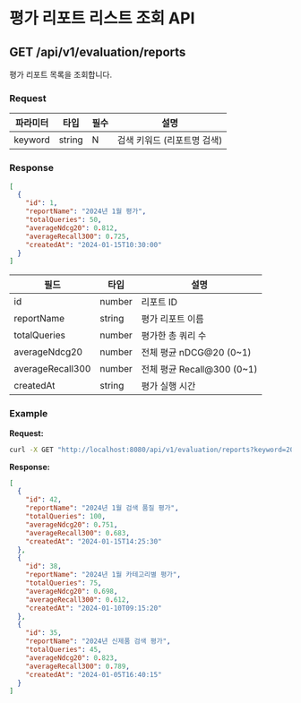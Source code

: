 # 평가 리포트 리스트 조회 API

## GET /api/v1/evaluation/reports

평가 리포트 목록을 조회합니다.

### Request

| 파라미터 | 타입 | 필수 | 설명 |
|---------|------|-----|------|
| keyword | string | N | 검색 키워드 (리포트명 검색) |

### Response

```json
[
  {
    "id": 1,
    "reportName": "2024년 1월 평가",
    "totalQueries": 50,
    "averageNdcg20": 0.812,
    "averageRecall300": 0.725,
    "createdAt": "2024-01-15T10:30:00"
  }
]
```

| 필드 | 타입 | 설명 |
|-----|------|------|
| id | number | 리포트 ID |
| reportName | string | 평가 리포트 이름 |
| totalQueries | number | 평가한 총 쿼리 수 |
| averageNdcg20 | number | 전체 평균 nDCG@20 (0~1) |
| averageRecall300 | number | 전체 평균 Recall@300 (0~1) |
| createdAt | string | 평가 실행 시간 |

### Example

**Request:**
```bash
curl -X GET "http://localhost:8080/api/v1/evaluation/reports?keyword=2024"
```

**Response:**
```json
[
  {
    "id": 42,
    "reportName": "2024년 1월 검색 품질 평가",
    "totalQueries": 100,
    "averageNdcg20": 0.751,
    "averageRecall300": 0.683,
    "createdAt": "2024-01-15T14:25:30"
  },
  {
    "id": 38,
    "reportName": "2024년 1월 카테고리별 평가",
    "totalQueries": 75,
    "averageNdcg20": 0.698,
    "averageRecall300": 0.612,
    "createdAt": "2024-01-10T09:15:20"
  },
  {
    "id": 35,
    "reportName": "2024년 신제품 검색 평가",
    "totalQueries": 45,
    "averageNdcg20": 0.823,
    "averageRecall300": 0.789,
    "createdAt": "2024-01-05T16:40:15"
  }
]
```